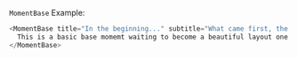 `MomentBase` Example:

```js
<MomentBase title="In the beginning..." subtitle="What came first, the 🐔 or the 🥚?">
  This is a basic base momemt waiting to become a beautiful layout one day. 🐣
</MomentBase>
```
